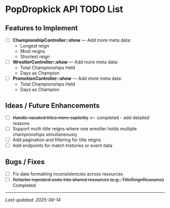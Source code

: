 # PopDropkick API TODO List

## Features to Implement

- [ ] **ChampionshipController::show** — Add more meta data:
    - Longest reign
    - Most reigns
    - Shortest reign
- [ ] **WrestlerController::show** — Add more meta data:
    - Total Championships Held
    - Days as Champion
- [ ] **PromotionController::show** — Add more meta data:
    - Total Championships Held
    - Days as Champion
## Ideas / Future Enhancements

- [ ] ~~Handle vacated titles more explicitly~~ <-- completed - add detailed reasons
- [ ] Support multi-title reigns where one wrestler holds multiple championships simultaneously
- [ ] Add pagination and filtering for title reigns
- [ ] Add endpoints for match histories or event data

## Bugs / Fixes

- [ ] Fix date formatting inconsistencies across resources
- [ ] ~~Refactor repeated code into shared resources (e.g., TitleReignResource)~~ Completed

---

*Last updated: 2025-09-14*
